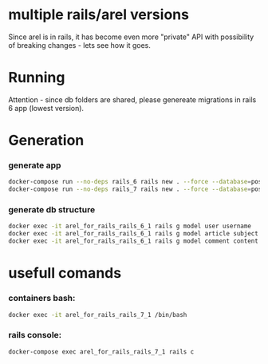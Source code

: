 # multiple rails/arel versions
Since arel is in rails, it has become even more "private" API with possibility of breaking changes - lets see how it goes.

# Running
Attention - since db folders are shared, please genereate migrations in rails 6 app (lowest version).

# Generation
### generate app
```bash
docker-compose run --no-deps rails_6 rails new . --force --database=postgresql --api --skip-test
docker-compose run --no-deps rails_7 rails new . --force --database=postgresql --api --skip-test
```
### generate db structure
```bash
docker exec -it arel_for_rails_rails_6_1 rails g model user username
docker exec -it arel_for_rails_rails_6_1 rails g model article subject body:text
docker exec -it arel_for_rails_rails_6_1 rails g model comment content
```
# usefull comands
### containers bash:
```bash
docker exec -it arel_for_rails_rails_7_1 /bin/bash
```
### rails console:
```bash
docker-compose exec arel_for_rails_rails_7_1 rails c
```


